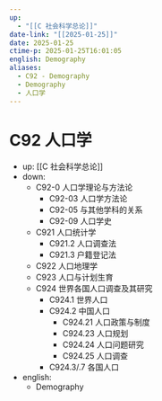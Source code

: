 ```yaml
---
up:
  - "[[C 社会科学总论]]"
date-link: "[[2025-01-25]]"
date: 2025-01-25
ctime-p: 2025-01-25T16:01:05
english: Demography
aliases:
  - C92 - Demography
  - Demography
  - 人口学
---
```


# C92 人口学

- up: [[C 社会科学总论]]
- down:
	- C92-0 人口学理论与方法论
		- C92-03 人口学方法论
		- C92-05 与其他学科的关系
		- C92-09 人口学史
	- C921 人口统计学
		- C921.2 人口调查法
		- C921.3 户籍登记法
	- C922 人口地理学
	- C923 人口与计划生育
	- C924 世界各国人口调查及其研究
		- C924.1 世界人口
		- C924.2 中国人口
			- C924.21 人口政策与制度
			- C924.23 人口规划
			- C924.24 人口问题研究
			- C924.25 人口调查
		- C924.3/.7 各国人口
- english:
	- Demography
